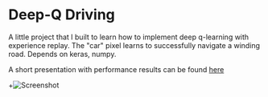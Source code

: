 # Deep-Q Driving 
A little project that I built to learn how to implement deep q-learning with experience replay. The "car" pixel learns to successfully navigate a winding road. Depends on keras, numpy. 

A short presentation with performance results can be found [here](https://docs.google.com/presentation/d/1MTqRKjOBT4QT9cgA0uqmqgOV68AJBDONhpzJF2r7g6E/edit?usp=sharing)

+![Screenshot](long0860.gif)

